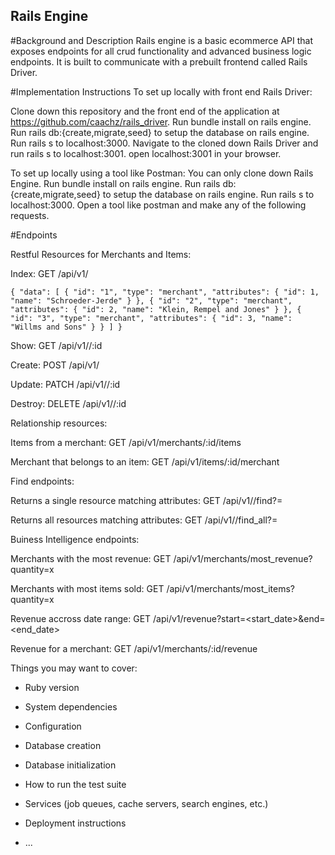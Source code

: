 ## Rails Engine

#Background and Description
Rails engine is a basic ecommerce API that exposes endpoints for all crud functionality and advanced business logic endpoints. It is built to communicate with a prebuilt frontend called Rails Driver.

#Implementation Instructions
To set up locally with front end Rails Driver:

Clone down this repository and the front end of the application at https://github.com/caachz/rails_driver.
Run bundle install on rails engine.
Run rails db:{create,migrate,seed} to setup the database on rails engine.
Run rails s to localhost:3000.
Navigate to the cloned down Rails Driver and run rails s to localhost:3001.
open localhost:3001 in your browser.

To set up locally using a tool like Postman:
You can only clone down Rails Engine.
Run bundle install on rails engine.
Run rails db:{create,migrate,seed} to setup the database on rails engine.
Run rails s to localhost:3000.
Open a tool like postman and make any of the following requests.

#Endpoints

Restful Resources for Merchants and Items: 
  
  Index: 
    GET /api/v1/<resource>
  
  `{
    "data": [
        {
            "id": "1",
            "type": "merchant",
            "attributes": {
                "id": 1,
                "name": "Schroeder-Jerde"
            }
        },
        {
            "id": "2",
            "type": "merchant",
            "attributes": {
                "id": 2,
                "name": "Klein, Rempel and Jones"
            }
        },
        {
            "id": "3",
            "type": "merchant",
            "attributes": {
                "id": 3,
                "name": "Willms and Sons"
            }
        }
      ]
    }`
  
  Show: 
    GET /api/v1/<resource>/:id
  
  Create: 
    POST /api/v1/<resource>
  
  Update: 
    PATCH /api/v1/<resource>/:id
  
  Destroy: 
    DELETE /api/v1/<resource>/:id
  
 Relationship resources:
 
  Items from a merchant:
   GET /api/v1/merchants/:id/items
   
  Merchant that belongs to an item:
   GET /api/v1/items/:id/merchant

Find endpoints: 

  Returns a single resource matching attributes:
    GET /api/v1/<resource>/find?<attribute>=<value>
  
  Returns all resources matching attributes:
    GET /api/v1/<resource>/find_all?<attribute>=<value>
  
 Buiness Intelligence endpoints:
 
  Merchants with the most revenue: 
    GET /api/v1/merchants/most_revenue?quantity=x
    
  Merchants with most items sold:
    GET /api/v1/merchants/most_items?quantity=x
    
  Revenue accross date range: 
    GET /api/v1/revenue?start=<start_date>&end=<end_date>
    
  Revenue for a merchant: 
    GET /api/v1/merchants/:id/revenue
  
  
  
  
  
Things you may want to cover:

* Ruby version

* System dependencies

* Configuration

* Database creation

* Database initialization

* How to run the test suite

* Services (job queues, cache servers, search engines, etc.)

* Deployment instructions

* ...

